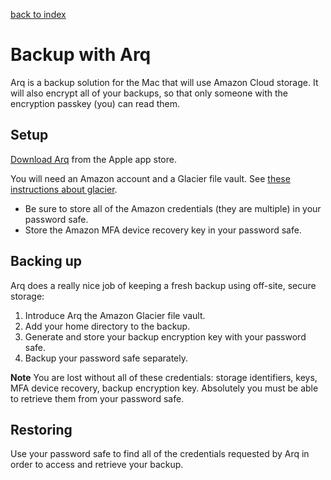 ---
---
[back to index](index)
# Backup with Arq
Arq is a backup solution for the Mac that will use Amazon Cloud storage.
It will also encrypt all of your backups, so that only someone with the
encryption passkey (you) can read them.

## Setup
[Download Arq](https://www.arqbackup.com/)
from the Apple app store.

You will need an Amazon account and a Glacier file vault. See
[these instructions about glacier](glacier).
* Be sure to store all of the Amazon credentials (they are multiple)
  in your password safe.
* Store the Amazon MFA device recovery key in your password safe.

## Backing up
Arq does a really nice job of keeping a fresh backup using off-site, secure
storage:

1. Introduce Arq the Amazon Glacier file vault.
1. Add your home directory to the backup.
1. Generate and store your backup encryption key with your password safe.
1. Backup your password safe separately.

**Note** You are lost without all of these credentials: storage
identifiers, keys, MFA device recovery, backup encryption key.
Absolutely you must be able to retrieve them from your password safe.

## Restoring
Use your password safe to find all of the credentials requested by
Arq in order to access and retrieve your backup.

